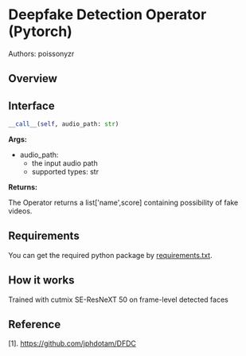 # Deepfake Detection Operator (Pytorch)

Authors: poissonyzr

## Overview


## Interface

```python
__call__(self, audio_path: str)
```

**Args:**

- audio_path:
  - the input audio path
  - supported types: str

**Returns:**

The Operator returns a list['name',score] containing possibility of fake videos.


## Requirements

You can get the required python package by [requirements.txt](./requirements.txt).

## How it works

Trained with cutmix SE-ResNeXT 50 on frame-level detected faces

## Reference

[1]. https://github.com/jphdotam/DFDC